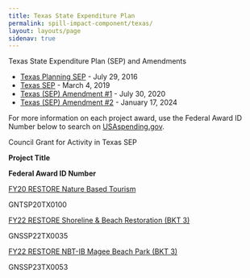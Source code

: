 ```yaml
---
title: Texas State Expenditure Plan
permalink: spill-impact-component/texas/
layout: layouts/page
sidenav: true
---
```


Texas State Expenditure Plan (SEP) and Amendments

- [Texas Planning SEP](/sites/default/files/2025-01/PSEP-TX-approval%20letter%20from%20the%20Chair-transmittal%20letter-and%20PSEP.pdf) - July 29, 2016
- [Texas SEP](/sites/default/files/2025-01/TX%20SEP_Rev%201_20190129-508.pdf) - March 4, 2019
- [Texas (SEP) Amendment #1](/sites/default/files/2025-01/TX%20SEP%20Amendment%20%231_Fin_20200605..pdf) - July 30, 2020
- [Texas (SEP) Amendment #2](/sites/default/files/2025-01/TX_SEP_Amendment_2_508_20231109.pdf) - January 17, 2024

For more information on each project award, use the Federal Award ID Number below to search on [USAspending.gov](https://www.usaspending.gov/search/?hash=d0cede4de5827d24bbd9d27076bf18f2).

Council Grant for Activity in Texas SEP

**Project Title**

**Federal Award ID Number**

[FY20 RESTORE Nature Based Tourism](/sites/default/files/2025-01/TX%20SEP_Rev%201_20190129-508.pdf#page=17)

GNTSP20TX0100

[FY22 RESTORE Shoreline & Beach Restoration (BKT 3)](/sites/default/files/2025-01/TX_SEP_Amendment_2_508_20231109.pdf#page=16)

GNSSP22TX0035

[FY22 RESTORE NBT-IB Magee Beach Park (BKT 3)](/sites/default/files/2025-01/TX%20SEP%20Amendment%20%231_Fin_20200605..pdf#page=18)

GNSSP23TX0053
